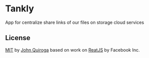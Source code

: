 # Tankly
App for centralize share links of our files on storage cloud services

## License

[MIT](https://github.com/johnjqc/tankly/blob/master/LICENSE) by [John Quiroga](https://johnjqc.github.io) based on work on [ReatJS](https://reactjs.org/) by Facebook Inc.

